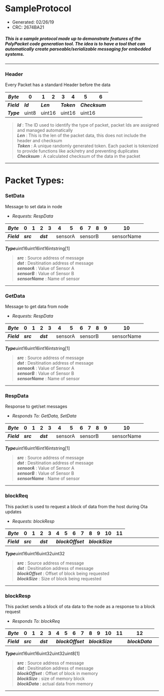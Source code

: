 # SampleProtocol
* Generated: 02/26/19<br/>
* CRC: 2674BA21

##### This is a sample protocol made up to demonstrate features of the PolyPacket code generation tool. The idea   is to have a tool that can automatically create parseable/serializable messaging for embedded systems.

----
### Header
Every Packet has a standard Header before the data

|***Byte***|0|1|2|3|4|5|6|
|---|---|---|---|---|---|---|---|
|***Field***<td colspan='1'>***Id***<td colspan='2'>***Len***<td colspan='2'>***Token***<td colspan='2'>***Checksum***
|***Type***<td colspan='1'>uint8<td colspan='2'>uint16<td colspan='2'>uint16<td colspan='2'>uint16

>***Id*** : The ID used to identify the type of packet, packet Ids are assigned and managed automatically<br/>
>***Len*** : This is the len of the packet data, this does not include the header and checksum<br/>
>***Token*** : A unique randomly generated token. Each packet is tokenized to provide functions like ack/retry and preventing duplicates <br/>
>***Checksum*** : A calculated checksum of the data in the packet
----
# Packet Types:

### SetData
Message to set data in node

* *Requests: RespData*

|***Byte***|0|1|2|3|4|5|6|7|8|9|10|
|---|---|---|---|---|---|---|---|---|---|---|---|
|***Field***<td colspan='2'>***src***<td colspan='2'>***dst***<td colspan='2'>sensorA<td colspan='4'>sensorB<td colspan='1'>sensorName
***Type***<td colspan='2'>uint16<td colspan='2'>uint16<td colspan='2'>int16<td colspan='4'>int<td colspan='1'>string[1]


>***src*** : Source address of message<br/>
>***dst*** : Desitination address of message<br/>
>***sensorA*** : Value of Sensor A<br/>
>***sensorB*** : Value of Sensor B<br/>
>***sensorName*** : Name of sensor<br/>

------
### GetData
Message to get data from node

* *Requests: RespData*

|***Byte***|0|1|2|3|4|5|6|7|8|9|10|
|---|---|---|---|---|---|---|---|---|---|---|---|
|***Field***<td colspan='2'>***src***<td colspan='2'>***dst***<td colspan='2'>sensorA<td colspan='4'>sensorB<td colspan='1'>sensorName
***Type***<td colspan='2'>uint16<td colspan='2'>uint16<td colspan='2'>int16<td colspan='4'>int<td colspan='1'>string[1]


>***src*** : Source address of message<br/>
>***dst*** : Desitination address of message<br/>
>***sensorA*** : Value of Sensor A<br/>
>***sensorB*** : Value of Sensor B<br/>
>***sensorName*** : Name of sensor<br/>

------
### RespData
Response to get/set messages

* *Responds To: GetData, SetData*

|***Byte***|0|1|2|3|4|5|6|7|8|9|10|
|---|---|---|---|---|---|---|---|---|---|---|---|
|***Field***<td colspan='2'>***src***<td colspan='2'>***dst***<td colspan='2'>sensorA<td colspan='4'>sensorB<td colspan='1'>sensorName
***Type***<td colspan='2'>uint16<td colspan='2'>uint16<td colspan='2'>int16<td colspan='4'>int<td colspan='1'>string[1]


>***src*** : Source address of message<br/>
>***dst*** : Desitination address of message<br/>
>***sensorA*** : Value of Sensor A<br/>
>***sensorB*** : Value of Sensor B<br/>
>***sensorName*** : Name of sensor<br/>

------
### blockReq
This packet is used to request a block of data from the host during Ota updates

* *Requests: blockResp*

|***Byte***|0|1|2|3|4|5|6|7|8|9|10|11|
|---|---|---|---|---|---|---|---|---|---|---|---|---|
|***Field***<td colspan='2'>***src***<td colspan='2'>***dst***<td colspan='4'>***blockOffset***<td colspan='4'>***blockSize***
***Type***<td colspan='2'>uint16<td colspan='2'>uint16<td colspan='4'>uint32<td colspan='4'>uint32


>***src*** : Source address of message<br/>
>***dst*** : Desitination address of message<br/>
>***blockOffset*** : Offset of block being requested<br/>
>***blockSize*** : Size of block being requested <br/>

------
### blockResp
This packet sends a block of ota data to the node as a response to a block request

* *Responds To: blockReq*

|***Byte***|0|1|2|3|4|5|6|7|8|9|10|11|12|
|---|---|---|---|---|---|---|---|---|---|---|---|---|---|
|***Field***<td colspan='2'>***src***<td colspan='2'>***dst***<td colspan='4'>***blockOffset***<td colspan='4'>***blockSize***<td colspan='1'>***blockData***
***Type***<td colspan='2'>uint16<td colspan='2'>uint16<td colspan='4'>uint32<td colspan='4'>uint32<td colspan='1'>uint8[1]


>***src*** : Source address of message<br/>
>***dst*** : Desitination address of message<br/>
>***blockOffset*** : Offset of block in memory<br/>
>***blockSize*** : size of memory block<br/>
>***blockData*** : actual data from memory<br/>

------
